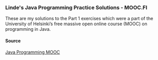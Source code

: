 ### Linde's Java Programming Practice Solutions - MOOC.FI
  
These are my solutions to the Part 1 exercises which were a part of the University of Helsinki’s free massive open online course (MOOC) on programming in Java.

#### Source

[Java Programming MOOC](https://java-programming.mooc.fi/)
